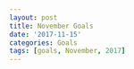 ```yaml
---
layout: post
title: November Goals
date: '2017-11-15'
categories: Goals
tags: [goals, November, 2017]
---
```

